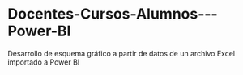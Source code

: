 # Docentes-Cursos-Alumnos---Power-BI
Desarrollo de esquema gráfico a partir de datos de un archivo Excel importado a Power BI
